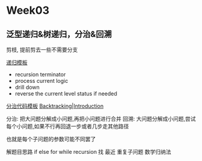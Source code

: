 # Week03

## 泛型递归&树递归，分治&回溯

剪枝, 提前剪去一些不需要分支

[递归模板](https://shimo.im/docs/EICAr9lRPUIPHxsH/read)

- recursion terminator
- process current logic
- drill down
- reverse the current level status if needed

[分治代码模板](https://shimo.im/docs/zvlDqLLMFvcAF79A/read)
[Backtracking|Introduction](https://www.geeksforgeeks.org/backtracking-introduction/)

分治: 把大问题分解成小问题,再把小问题进行合并
回溯: 大问题分解成小问题,尝试每个小问题,如果不行再回退一步或者几步走其他路径

也就是每个子问题的参数可能不同罢了

解题目思路
if else for while recursion
找 最近 重复子问题 
数学归纳法